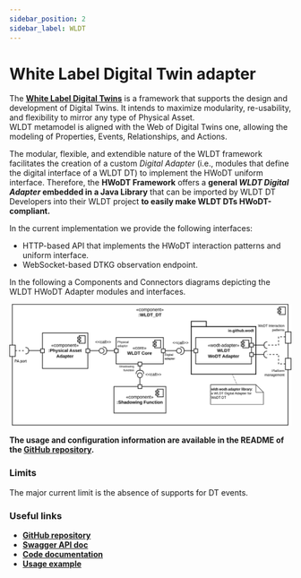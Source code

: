 ```yaml
---
sidebar_position: 2
sidebar_label: WLDT
---
```


# White Label Digital Twin adapter

The [**White Label Digital Twins**](https://wldt.github.io/) is a framework that supports the design and development of Digital Twins. It intends to maximize modularity, re-usability, and flexibility to mirror any type of Physical Asset. \
WLDT metamodel is aligned with the Web of Digital Twins one, allowing the modeling of Properties, Events, Relationships, and Actions.

The modular, flexible, and extendible nature of the WLDT framework facilitates the creation of a custom *Digital Adapter* (i.e., modules that define the digital interface of a WLDT DT) to implement the HWoDT uniform interface. Therefore, the **HWoDT Framework** offers a **general *WLDT Digital Adapter* embedded in a Java Library** that can be imported by WLDT DT Developers into their WLDT project **to easily make WLDT DTs HWoDT-compliant.**

In the current implementation we provide the following interfaces:
- HTTP-based API that implements the HWoDT interaction patterns and uniform interface.
- WebSocket-based DTKG observation endpoint.

In the following a Components and Connectors diagrams depicting the WLDT HWoDT Adapter modules and interfaces.

![WLDT HWoDT Adapter components and connectors diagram](../../../static/img/wldt-adapter-cc.svg)

**The usage and configuration information are available in the README of the [GitHub repository](https://github.com/Web-of-Digital-Twins/wldt-wodt-adapter).**

### Limits
The major current limit is the absence of supports for DT events.

### Useful links
- **[GitHub repository](https://github.com/Web-of-Digital-Twins/wldt-wodt-adapter)**
- **[Swagger API doc](https://web-of-digital-twins.github.io/wldt-wodt-adapter/documentation/openapi-doc/)**
- **[Code documentation](https://web-of-digital-twins.github.io/wldt-wodt-adapter/documentation/code-doc/)**
- **[Usage example](https://github.com/Web-of-Digital-Twins/major-trauma-management-case-study/tree/main/wldt-dts)**
